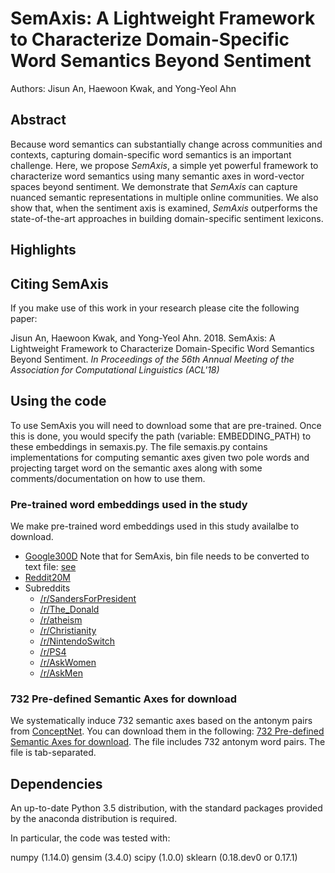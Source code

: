 # SemAxis: A Lightweight Framework to Characterize Domain-Specific Word Semantics Beyond Sentiment

Authors: Jisun An, Haewoon Kwak, and Yong-Yeol Ahn

## Abstract
Because word semantics can substantially change across communities and contexts, capturing domain-specific word semantics is an important challenge. Here, we propose *SemAxis*, a simple yet powerful framework to characterize word semantics using many semantic axes in word-vector spaces beyond sentiment. We demonstrate that *SemAxis* can capture nuanced semantic representations in multiple online communities. We also show that, when the sentiment axis is examined, *SemAxis* outperforms the state-of-the-art approaches in building domain-specific sentiment lexicons. 


## Highlights

## Citing SemAxis

If you make use of this work in your research please cite the following paper:

Jisun An, Haewoon Kwak, and Yong-Yeol Ahn. 2018. SemAxis: A Lightweight Framework to Characterize Domain-Specific Word Semantics Beyond Sentiment. *In Proceedings of the 56th Annual Meeting of the Association for Computational Linguistics (ACL'18)*




## Using the code

To use SemAxis you will need to download some that are pre-trained. Once this is done, you would specify the path (variable: EMBEDDING_PATH) to these embeddings in semaxis.py. The file semaxis.py contains implementations for computing semantic axes given two pole words and projecting target word on the semantic axes along with some comments/documentation on how to use them.


### Pre-trained word embeddings used in the study

We make pre-trained word embeddings used in this study availalbe to download. 

* [Google300D](https://code.google.com/archive/p/word2vec) Note that for SemAxis, bin file needs to be converted to text file: [see](https://stackoverflow.com/questions/27324292/convert-word2vec-bin-file-to-text)
* [Reddit20M](https://drive.google.com/file/d/1ewmS5Uu4tWAkwWsuY8FZVgLr85vvZXye/view?usp=sharing)
* Subreddits
	* [/r/SandersForPresident](https://drive.google.com/file/d/1rfHPRY8_wTpqIYvh4CRzv7FZIw_PaVyy/view?usp=sharing)
    * [/r/The_Donald](https://drive.google.com/file/d/1QE3X9CUsKndKguyNoHwRrTsxa4sBUt5V/view?usp=sharing)
    * [/r/atheism](https://drive.google.com/file/d/11790E6eEI2QxcJNpZtXDpmieEnPqqKSv/view?usp=sharing)
    * [/r/Christianity](https://drive.google.com/file/d/1nM1YSzSh04rdNoAfpXYvanVVB8CvmMUR/view?usp=sharing)
    * [/r/NintendoSwitch](https://drive.google.com/file/d/1NdJDz6SxfByfCGWIGdI82ATqEhbiPv5x/view?usp=sharing)
    * [/r/PS4](https://drive.google.com/file/d/1G-6Tbzue_LdwG7yj0kjFywCmDauHYC7a/view?usp=sharing)
    * [/r/AskWomen](https://drive.google.com/file/d/1NQOfgrggyxjPja8INjLxLVMV-HRZS_KY/view?usp=sharing)
    * [/r/AskMen](https://drive.google.com/file/d/1s4_5TwfRdAfOlJJZvODUJhgQJxLahUCW/view?usp=sharing)


### 732 Pre-defined Semantic Axes for download

We systematically induce 732 semantic axes based on the antonym pairs from [ConceptNet](http://conceptnet.io/). You can download them in the following: [732 Pre-defined Semantic Axes for download](https://github.com/ghdi6758/SemAxis/blob/master/axes/732_semaxis_axes.tsv). The file includes 732 antonym word pairs. The file is tab-separated. 


## Dependencies

An up-to-date Python 3.5 distribution, with the standard packages provided by the anaconda distribution is required. 

In particular, the code was tested with:

numpy (1.14.0)
gensim (3.4.0)
scipy (1.0.0)
sklearn (0.18.dev0 or 0.17.1)